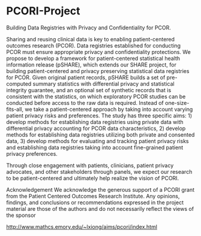 # PCORI-Project
Building Data Registries with Privacy and Confidentiality for PCOR. 

Sharing and reusing clinical data is key to enabling patient-centered outcomes research (PCOR). Data registries established for conducting PCOR must ensure appropriate privacy and confidentiality protections. We propose to develop a framework for patient-centered statistical health information release (pSHARE), which extends our SHARE project, for building patient-centered and privacy preserving statistical data registries for PCOR. Given original patient records, pSHARE builds a set of pre-computed summary statistics with differential privacy and statistical integrity guarantee, and an optional set of synthetic records that is consistent with the statistics, on which exploratory PCOR studies can be conducted before access to the raw data is required. Instead of one-size-fits-all, we take a patient-centered approach by taking into account varying patient privacy risks and preferences. The study has three specific aims: 1) develop methods for establishing data registries using private data with differential privacy accounting for PCOR data characteristics, 2) develop methods for establishing data registries utilizing both private and consented data, 3) develop methods for evaluating and tracking patient privacy risks and establishing data registries taking into account fine-grained patient privacy preferences.

Through close engagement with patients, clinicians, patient privacy advocates, and other stakeholders through panels, we expect our research to be patient-centered and ultimately help realize the vision of PCORI.

Acknowledgement
We acknowledge the generous support of a PCORI grant from the Patient Centered Outcomes Research Institute.
Any opinions, findings, and conclusions or recommendations expressed in the project material are those of the authors and do not necessarily reflect the views of the sponsor

http://www.mathcs.emory.edu/~lxiong/aims/pcori/index.html
